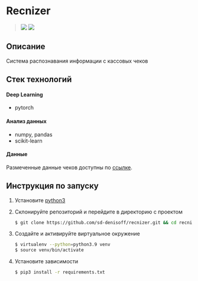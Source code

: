 # Recnizer

> [![](https://img.shields.io/badge/193-Иван%20Добросовестнов-orange)](https://t.me/ivankot13 'telegram')
> [![](https://img.shields.io/badge/193-Степан%20Денисов-blue)](https://t.me/sd_denisoff 'telegram')

## Описание

Система распознавания информации с кассовых чеков

## Стек технологий

#### Deep Learning

- pytorch

#### Анализ данных

- numpy, pandas
- scikit-learn

#### Данные
Размеченные данные чеков доступны по [ссылке]([url](https://drive.google.com/drive/folders/1CtVM738iChh35Izptv0svmsgiGNq47ad?usp=sharing)).

## Инструкция по запуску

1. Установите [python3](https://www.python.org/)

2. Склонируйте репозиторий и перейдите в директорию с проектом
   ```bash
   $ git clone https://github.com/sd-denisoff/recnizer.git && cd recnizer
   ```

3. Создайте и активируйте виртуальное окружение
   ```bash
   $ virtualenv --python=python3.9 venv
   $ source venv/bin/activate
   ```

4. Установите зависимости
   ```bash
   $ pip3 install -r requirements.txt
   ```
